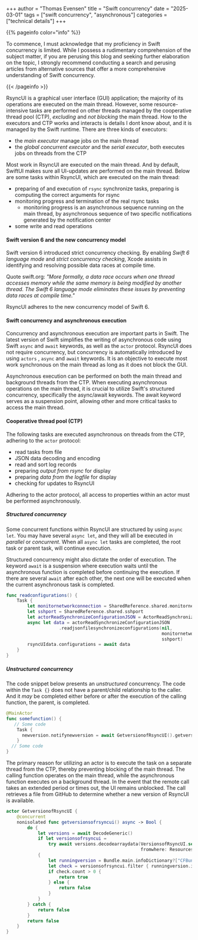 +++
author = "Thomas Evensen"
title = "Swift concurrency"
date = "2025-03-01"
tags = ["swift concurrency", "asynchronous"]
categories = ["technical details"]
+++

{{% pageinfo color="info" %}}

To commence, I must acknowledge that my proficiency in Swift concurrency is limited. While I possess a rudimentary comprehension of the subject matter, if you are perusing this blog and seeking further elaboration on the topic, I strongly recommend conducting a search and perusing articles from alternative sources that offer a more comprehensive understanding of Swift concurrency.

{{< /pageinfo >}}

RsyncUI is a graphical user interface (GUI) application; the majority of its operations are executed on the main thread. However, some resource-intensive tasks are performed on other threads managed by the cooperative thread pool (CTP), *excluding* and *not blocking* the main thread. How to the executors and CTP works and interacts is details I dont know about, and it is managed by the Swift runtime. There are three kinds of executors:

- the *main executor* manage jobs on the main thread
- the *global concurrent executor* and the *serial executor*, both executes jobs on threads from the CTP

Most work in RsyncUI are executed on the main thread. And by default, SwiftUI makes sure all UI-updates are performed on the main thread.  Below are some tasks within RsyncUI, which are executed on the main thread:

- preparing of and execution of `rsync` synchronize tasks, preparing is computing the correct arguments for rsync 
- monitoring progress and termination of the real rsync tasks
	- monitoring progress is an asynchronous sequence running on the main thread, by asynchronous sequence of two specific notifications generated by the notification center
- some write and read operations

#### Swift version 6 and the new concurrency model

Swift version 6 introduced strict concurrency checking. By enabling *Swift 6 language mode*  and *strict concurrency checking*, Xcode assists in identifying and resolving possible data races at compile time.

Quote swift.org: *"More formally, a data race occurs when one thread accesses memory while the same memory is being modified by another thread. The Swift 6 language mode eliminates these issues by preventing data races at compile time."*

RsyncUI adheres to the new concurrency model of Swift 6.

#### Swift concurrency and asynchronous execution

Concurrency and asynchronous execution are important parts in Swift. The latest version of Swift simplifies the writing of asynchronous code using Swift `async` and `await` keywords, as well as the `actor` protocol. RsyncUI does not require concurrency, but concurrency is automatically introduced by using `actors` , `async` and `await` keywords. It is an objective to execute most work synchronous on the main thread as long as it does not block the GUI.

Asynchronous execution can be performed on both the main thread and background threads from the CTP. When executing asynchronous operations on the main thread, it is crucial to utilize Swift's structured concurrency, specifically the async/await keywords. The await keyword serves as a suspension point, allowing other and more critical tasks to access the main thread.


#### Cooperative thread pool (CTP)

The following tasks are executed asynchronous on threads from the CTP, adhering to the `actor` protocol:

- read tasks from file
- JSON data decoding and encoding
- read and sort log records
- preparing *output from rsync* for display
- preparing *data from the logfile* for display
- checking for updates to RsyncUI

Adhering to the actor protocol, all access to properties within an actor must be performed asynchronously.

##### Structured concurrency

Some concurrent functions within RsyncUI are structured by using `async let`. You may have several `async let`, and they will all be executed in *parallel* or *concurrent*. When all `async let` tasks are completed, the root task or parent task, will continue execution. 

Structured concurrency might also dictate the order of execution. The keyword `await` is a suspension where execution waits until the asynchronous function is completed before continuing the execution. If there are several `await` after each other, the next one will be executed when the current asynchronous task is completed.

```swift
func readconfigurations() {
    Task {
       	let monitornetworkconnection = SharedReference.shared.monitornetworkconnection
        let sshport = SharedReference.shared.sshport
        let actorReadSynchronizeConfigurationJSON = ActorReadSynchronizeConfigurationJSON()
        async let data = actorReadSynchronizeConfigurationJSON
                    .readjsonfilesynchronizeconfigurations(nil,
                                                           monitornetworkconnection,
                                                           sshport)
        rsyncUIdata.configurations = await data
    }
}
```

##### Unstructured concurrency

The code snippet below presents an *unstructured* concurrency.  The code within the `Task {}` does not have a parent/child relationship to the caller. And it *may* be completed either before or after the execution of the calling function, the parent,  is completed.

```swift
@MainActor
func somefunction() {
   // Some code
    Task {
      newversion.notifynewversion = await GetversionofRsyncUI().getversionsofrsyncui()
	}
  // Some code
}
```
The primary reason for utilizing an actor is to execute the task on a separate thread from the CTP, thereby preventing blocking of the main thread. The calling function operates on the main thread, while the asynchronous function executes on a background thread. In the event that the remote call takes an extended period or times out, the UI remains unblocked. The call retrieves a file from GitHub to determine whether a new version of RsyncUI is available.

```swift
actor GetversionofRsyncUI {
    @concurrent
    nonisolated func getversionsofrsyncui() async -> Bool {
        do {
            let versions = await DecodeGeneric()
            if let versionsofrsyncui =
                try await versions.decodearraydata(VersionsofRsyncUI.self,
                                                   fromwhere: Resources().getResource(resource: .urlJSON))
            {
                let runningversion = Bundle.main.infoDictionary?["CFBundleShortVersionString"] as? String ?? ""
                let check = versionsofrsyncui.filter { runningversion.isEmpty ? true : $0.version == runningversion }
                if check.count > 0 {
                    return true
                } else {
                    return false
                }
            }
        } catch {
            return false
        }
        return false
    }
}
```
